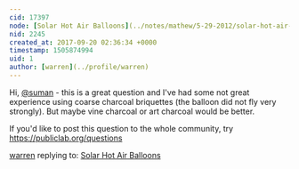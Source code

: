 ```yaml
---
cid: 17397
node: [Solar Hot Air Balloons](../notes/mathew/5-29-2012/solar-hot-air-balloons)
nid: 2245
created_at: 2017-09-20 02:36:34 +0000
timestamp: 1505874994
uid: 1
author: [warren](../profile/warren)
---
```


Hi, [@suman](/profile/suman) - this is a great question and I've had some not great experience using coarse charcoal briquettes (the balloon did not fly very strongly). But maybe vine charcoal or art charcoal would be better. 

If you'd like to post this question to the whole community, try https://publiclab.org/questions

[warren](../profile/warren) replying to: [Solar Hot Air Balloons](../notes/mathew/5-29-2012/solar-hot-air-balloons)

